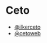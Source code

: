 
# Ceto
- [@ilkerceto](https://www.github.com/ilkerceto)
- [@cetoweb](https://www.github.com/cetoweb)
